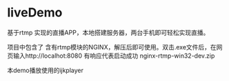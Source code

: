 # liveDemo
基于rtmp 实现的直播APP，本地搭建服务器，两台手机即可轻松实现直播。

项目中包含了 含有rtmp模块的NGINX，解压后即可使用。双击.exe文件后，在网页输入http://localhot:8080 有响应代表启动成功
nginx-rtmp-win32-dev.zip

本demo播放使用的ijkplayer
